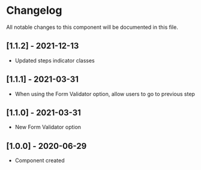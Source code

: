 # Changelog
All notable changes to this component will be documented in this file.

## [1.1.2] - 2021-12-13
- Updated steps indicator classes

## [1.1.1] - 2021-03-31
- When using the Form Validator option, allow users to go to previous step

## [1.1.0] - 2021-03-31
- New Form Validator option

## [1.0.0] - 2020-06-29
- Component created
